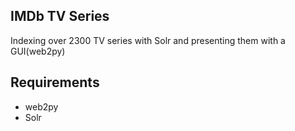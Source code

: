 ## IMDb TV Series

Indexing over 2300 TV series with Solr and presenting them with a GUI(web2py)

## Requirements

* web2py
* Solr

